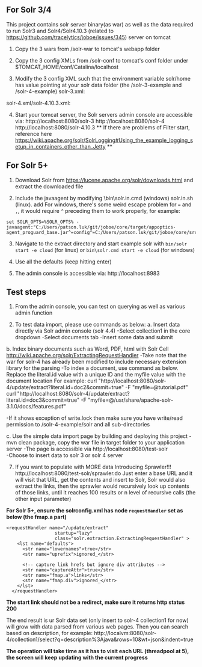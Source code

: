 ## For Solr 3/4

This project contains solr server binary(as war) as well as the data required to run Solr3 and Solr4/Solr4.10.3 (related to https://github.com/tracelytics/joboe/issues/345) server on tomcat

1. Copy the 3 wars from <this project>/solr-war to tomcat's webapp folder

2. Copy the 3 config XMLs from <this project>/solr-conf to tomcat's conf folder under $TOMCAT_HOME/conf/Catalina/localhost

3. Modify the 3 config XML such that the environment variable solr/home has value pointing at your solr data folder (the <this project>/solr-3-example and <this project>/solr-4-example)
solr-3.xml:
<Environment name="solr/home" type="java.lang.String" value="<YOUR PROJECT LOCATION HERE>/solr-3-example/solr" override="true"/>
solr-4.xml/solr-4.10.3.xml:
<Environment name="solr/home" type="java.lang.String" value="<YOUR PROJECT LOCATION HERE>/solr-4-example/solr" override="true"/>

4. Start your tomcat server, the Solr servers admin console are accessible via:
http://localhost:8080/solr-3 
http://localhost:8080/solr-4
http://localhost:8080/solr-4.10.3
** If there are problems of Filter start, reference here https://wiki.apache.org/solr/SolrLogging#Using_the_example_logging_setup_in_containers_other_than_Jetty **

## For Solr 5+

1. Download Solr from https://lucene.apache.org/solr/downloads.html and extract the downloaded file

2. Include the javaagent by modifying <solr dir>\bin\solr.in.cmd (windows) solr.in.sh (linux). add
For windows, there's some weird escape problem for `=` and `,`, it would require `^` preceding them to work properly, for example:
```
set SOLR_OPTS=%SOLR_OPTS% -javaagent:"C:/Users/patson.luk/git/joboe/core/target/appoptics-agent_proguard_base.jar^=config^=C:/Users/patson.luk/git/joboe/core/src/test/java/javaagent.json^,service_key^=ec3d1519afe2f54474d3d3cc2c9af0aff9f6e939c0d6302d768d808378025468:patson" 
```

3. Navigate to the extract directory and start example solr with `bin/solr start -e cloud` (for linux) or `bin\solr.cmd start -e cloud` (for windows)  

4. Use all the defaults (keep hitting enter)

5. The admin console is accessible via:
http://localhost:8983

 


## Test steps
1. From the admin console, you can test on querying as well as various admin function

2. To test data import, please use commands as below:
a. Insert data directly via Solr admin console (solr 4.4)
   -Select collection1 in the core dropdown
   -Select documents tab
   -Insert some data and submit 

b. Index binary documents such as Word, PDF, html with Solr Cell  http://wiki.apache.org/solr/ExtractingRequestHandler
   -Take note that the war for solr-4 has already been modified to include necessary extension library for the parsing
   -To index a document, use command as below. Replace the literal.id value with a unique ID and the myfile value with the document location
   For example:
   curl "http://localhost:8080/solr-4/update/extract?literal.id=doc2&commit=true" -F "myfile=@tutorial.pdf"
   curl "http://localhost:8080/solr-4/update/extract?literal.id=doc3&commit=true" -F "myfile=@/usr/share/apache-solr-3.1.0/docs/features.pdf"
   
   -If it shows exception of write.lock then make sure you have write/read permission to <YOUR PROJECT LOCATION HERE>/solr-4-example/solr and all sub-directories
   
c. Use the simple data import page by building and deploying this project
   -mvn clean package, copy the war file in target folder to your application server
   -The page is accessible via
   http://localhost:8080/test-solr   
   -Choose to insert data to solr 3 or solr 4 server
   
7. If you want to populate with MORE data
Introducing Sprawler!!! 
http://localhost:8080/test-solr/sprawler.do
Just enter a base URL and it will visit that URL, get the contents and insert to Solr, Solr would also extract the links, then the sprawler would recursively
look up contents of those links, until it reaches 100 results or n level of recursive calls (the other input parameter)

**For Solr 5+, ensure the solrconfig.xml has node `requestHandler` set as below (the fmap.a part)**
```
<requestHandler name="/update/extract"
                  startup="lazy"
                  class="solr.extraction.ExtractingRequestHandler" >
    <lst name="defaults">
      <str name="lowernames">true</str>
      <str name="uprefix">ignored_</str>

      <!-- capture link hrefs but ignore div attributes -->
      <str name="captureAttr">true</str>
      <str name="fmap.a">links</str>
      <str name="fmap.div">ignored_</str>
    </lst>
  </requestHandler>
```

**The start link should not be a redirect, make sure it returns http status 200**

The end result is ur Solr data set (only insert to solr-4 collection1 for now) will grow with data parsed from various web pages. 
Then you can search based on description, for example:
http://localvm:8080/solr-4/collection1/select?q=description%3Ajava&rows=10&wt=json&indent=true

**The operation will take time as it has to visit each URL (threadpool at 5), the screen will keep updating with the current progress**




